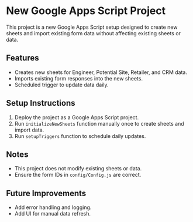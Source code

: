 # New Google Apps Script Project

This project is a new Google Apps Script setup designed to create new sheets and import existing form data without affecting existing sheets or data.

## Features
- Creates new sheets for Engineer, Potential Site, Retailer, and CRM data.
- Imports existing form responses into the new sheets.
- Scheduled trigger to update data daily.

## Setup Instructions
1. Deploy the project as a Google Apps Script project.
2. Run `initializeNewSheets` function manually once to create sheets and import data.
3. Run `setupTriggers` function to schedule daily updates.

## Notes
- This project does not modify existing sheets or data.
- Ensure the form IDs in `config/Config.js` are correct.

## Future Improvements
- Add error handling and logging.
- Add UI for manual data refresh.